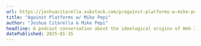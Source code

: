 ```yaml
---
url: https://joshuacitarella.substack.com/p/against-platforms-w-mike-pepi
title: "Against Platforms w/ Mike Pepi"
author: "Joshua Citarella & Mike Pepi"
headline: A podcast conversation about the ideological origins of Web 2.0 platforms, and the ways that they intersect with the 60's New Left.
datePublished: 2025-01-15
---
```

